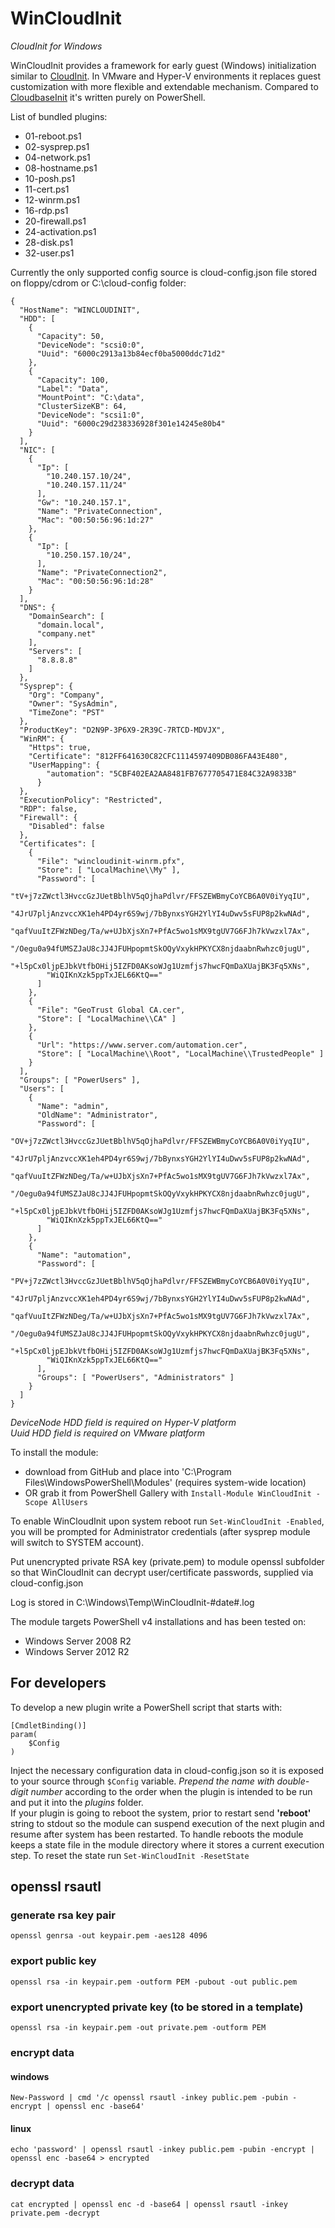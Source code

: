 # WinCloudInit
*CloudInit for Windows*

WinCloudInit provides a framework for early guest (Windows) initialization
similar to [CloudInit](http://cloudinit.readthedocs.io/en/latest/).
In VMware and Hyper-V environments it replaces guest customization with
more flexible and extendable mechanism.
Compared to [CloudbaseInit](https://cloudbase.it/cloudbase-init/) it's
written purely on PowerShell.

List of bundled plugins:
- 01-reboot.ps1
- 02-sysprep.ps1
- 04-network.ps1
- 08-hostname.ps1
- 10-posh.ps1
- 11-cert.ps1
- 12-winrm.ps1
- 16-rdp.ps1
- 20-firewall.ps1
- 24-activation.ps1
- 28-disk.ps1
- 32-user.ps1

Currently the only supported config source is cloud-config.json file stored on floppy/cdrom or C:\cloud-config folder:
```
{
  "HostName": "WINCLOUDINIT",
  "HDD": [
    {
      "Capacity": 50,
      "DeviceNode": "scsi0:0",
      "Uuid": "6000c2913a13b84ecf0ba5000ddc71d2"
    },
    {
      "Capacity": 100,
      "Label": "Data",
      "MountPoint": "C:\data",
      "ClusterSizeKB": 64,
      "DeviceNode": "scsi1:0",
      "Uuid": "6000c29d238336928f301e14245e80b4"
    }
  ],
  "NIC": [
    {
      "Ip": [
        "10.240.157.10/24",
        "10.240.157.11/24"
      ],
      "Gw": "10.240.157.1",
      "Name": "PrivateConnection",
      "Mac": "00:50:56:96:1d:27"
    },
    {
      "Ip": [
        "10.250.157.10/24",
      ],
      "Name": "PrivateConnection2",
      "Mac": "00:50:56:96:1d:28"
    }
  ],
  "DNS": {
    "DomainSearch": [
      "domain.local",
      "company.net"
    ],
    "Servers": [
      "8.8.8.8"
    ]
  },
  "Sysprep": {
    "Org": "Company",
    "Owner": "SysAdmin",
    "TimeZone": "PST"
  },
  "ProductKey": "D2N9P-3P6X9-2R39C-7RTCD-MDVJX",
  "WinRM": {
    "Https": true,
    "Certificate": "812FF641630C82CFC1114597409DB086FA43E480",
    "UserMapping": {
        "automation": "5CBF402EA2AA8481FB7677705471E84C32A9833B"
      }
  },
  "ExecutionPolicy": "Restricted",
  "RDP": false,
  "Firewall": {
    "Disabled": false
  },
  "Certificates": [
    {
      "File": "wincloudinit-winrm.pfx",
      "Store": [ "LocalMachine\\My" ],
      "Password": [
        "tV+j7zZWctl3HvccGzJUetBblhV5qOjhaPdlvr/FFSZEWBmyCoYCB6A0V0iYyqIU",
        "4JrU7pljAnzvccXK1eh4PD4yr6S9wj/7bBynxsYGH2YlYI4uDwv5sFUP8p2kwNAd",
        "qafVuuItZFWzNDeg/Ta/w+UJbXjsXn7+PfAc5wo1sMX9tgUV7G6FJh7kVwzxl7Ax",
        "/Oegu0a94fUMSZJaU8cJJ4JFUHpopmtSkOQyVxykHPKYCX8njdaabnRwhzc0jugU",
        "+l5pCx0ljpEJbkVtfbOHij5IZFD0AKsoWJg1Uzmfjs7hwcFQmDaXUajBK3Fq5XNs",
        "WiQIKnXzk5ppTxJEL66KtQ=="
      ]
    },
    {
      "File": "GeoTrust Global CA.cer",
      "Store": [ "LocalMachine\\CA" ]
    },
    {
      "Url": "https://www.server.com/automation.cer",
      "Store": [ "LocalMachine\\Root", "LocalMachine\\TrustedPeople" ]
    }
  ],
  "Groups": [ "PowerUsers" ],
  "Users": [
    {
      "Name": "admin",
      "OldName": "Administrator",
      "Password": [
        "OV+j7zZWctl3HvccGzJUetBblhV5qOjhaPdlvr/FFSZEWBmyCoYCB6A0V0iYyqIU",
        "4JrU7pljAnzvccXK1eh4PD4yr6S9wj/7bBynxsYGH2YlYI4uDwv5sFUP8p2kwNAd",
        "qafVuuItZFWzNDeg/Ta/w+UJbXjsXn7+PfAc5wo1sMX9tgUV7G6FJh7kVwzxl7Ax",
        "/Oegu0a94fUMSZJaU8cJJ4JFUHpopmtSkOQyVxykHPKYCX8njdaabnRwhzc0jugU",
        "+l5pCx0ljpEJbkVtfbOHij5IZFD0AKsoWJg1Uzmfjs7hwcFQmDaXUajBK3Fq5XNs",
        "WiQIKnXzk5ppTxJEL66KtQ=="
      ]
    },
    {
      "Name": "automation",
      "Password": [
        "PV+j7zZWctl3HvccGzJUetBblhV5qOjhaPdlvr/FFSZEWBmyCoYCB6A0V0iYyqIU",
        "4JrU7pljAnzvccXK1eh4PD4yr6S9wj/7bBynxsYGH2YlYI4uDwv5sFUP8p2kwNAd",
        "qafVuuItZFWzNDeg/Ta/w+UJbXjsXn7+PfAc5wo1sMX9tgUV7G6FJh7kVwzxl7Ax",
        "/Oegu0a94fUMSZJaU8cJJ4JFUHpopmtSkOQyVxykHPKYCX8njdaabnRwhzc0jugU",
        "+l5pCx0ljpEJbkVtfbOHij5IZFD0AKsoWJg1Uzmfjs7hwcFQmDaXUajBK3Fq5XNs",
        "WiQIKnXzk5ppTxJEL66KtQ=="
      ],
      "Groups": [ "PowerUsers", "Administrators" ]
    }
  ]
}
```
*DeviceNode HDD field is required on Hyper-V platform*  
*Uuid HDD field is required on VMware platform*  

To install the module:
- download from GitHub and place into 'C:\Program Files\WindowsPowerShell\Modules'
(requires system-wide location)
- OR grab it from PowerShell Gallery with `Install-Module WinCloudInit -Scope AllUsers`

To enable WinCloudInit upon system reboot run `Set-WinCloudInit -Enabled`, you will
be prompted for Administrator credentials (after sysprep module will switch to SYSTEM
account).

Put unencrypted private RSA key (private.pem) to module openssl subfolder so that 
WinCloudInit can decrypt user/certificate passwords, supplied via cloud-config.json  

Log is stored in C:\Windows\Temp\WinCloudInit-#date#.log

The module targets PowerShell v4 installations and has been tested on:
- Windows Server 2008 R2
- Windows Server 2012 R2

## For developers
To develop a new plugin write a PowerShell script that starts with:
```
[CmdletBinding()]
param(
	$Config
)
```
Inject the necessary configuration data in cloud-config.json so it is exposed
to your source through `$Config` variable. *Prepend the name
with double-digit number* according to the order when the plugin is intended
to be run and put it into the *plugins* folder.  
If your plugin is going to reboot the system, prior to restart send **'reboot'**
string to stdout so the module can suspend execution of the next plugin
and resume after system has been restarted. To handle reboots the module keeps
a state file in the module directory where it stores a current execution step.
To reset the state run `Set-WinCloudInit -ResetState`

## openssl rsautl
### generate rsa key pair
`openssl genrsa -out keypair.pem -aes128 4096`  

### export public key
`openssl rsa -in keypair.pem -outform PEM -pubout -out public.pem`  

### export unencrypted private key (to be stored in a template)
`openssl rsa -in keypair.pem -out private.pem -outform PEM`  

### encrypt data
#### windows
`New-Password | cmd '/c openssl rsautl -inkey public.pem -pubin -encrypt | openssl enc -base64'`  
#### linux
`echo 'password' | openssl rsautl -inkey public.pem -pubin -encrypt | openssl enc -base64 > encrypted`  

### decrypt data
`cat encrypted | openssl enc -d -base64 | openssl rsautl -inkey private.pem -decrypt`  